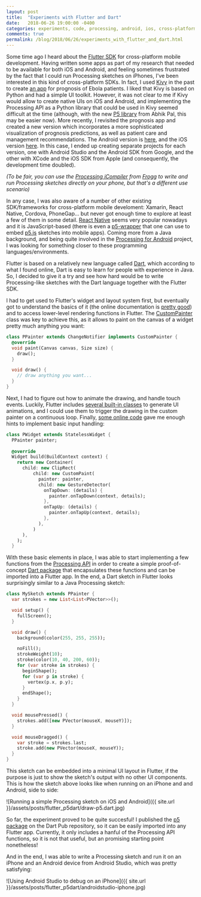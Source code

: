 ```yaml
---
layout: post
title:  "Experiments with Flutter and Dart"
date:   2018-06-26 19:00:00 -0400
categories: experiments, code, processing, android, ios, cross-platform development, api
comments: true
permalink: /blog/2018/06/26/experiments_with_flutter_and_dart.html
---
```


Some time ago I heard about the [Flutter SDK](https://flutter.io/) for cross-platform mobile development. Having written some apps as part of my research that needed to be available for both iOS and Android, and feeling sometimes frustrated by the fact that I could run Processing sketches on iPhones, I've been interested in this kind of cross-platform SDKs. In fact, I used [Kivy](https://kivy.org/) in the past to create [an app](https://play.google.com/store/apps/details?id=org.broadinstitute.ebolacare) for prognosis of Ebola patients. I liked that Kivy is based on Python and had a simple UI toolkit. However, it was not clear to me if Kivy would allow to create native UIs on iOS and Android, and implementing the Processing API as a Python library that could be used in Kivy seemed difficult at the time (although, with the new [P5 library](https://github.com/p5py/p5) from Abhik Pal, this may be easier now). More recently, I revisited the prognosis app and created a new version which incorporates a more sophisticated visualization of prognosis predictions, as well as patient care and management recommendations. The Android version is [here](https://play.google.com/store/apps/details?id=org.broadinstitute.ebolarisk), and the iOS version [here](https://itunes.apple.com/us/app/ebola-risk/id1376937550). In this case, I ended up creating separate projects for each version, one with Android Studio and the Android SDK from Google, and the other with XCode and the iOS SDK from Apple (and consequently, the development time doubled).

_(To be fair, you can use the [Processing iCompiler](https://itunes.apple.com/us/app/processing-icompiler/id648955851?mt=8) from [Frogg](http://frogg.io/) to write and run Processing sketches directly on your phone, but that's a different use scenario)_

In any case, I was also aware of a number of other existing SDK/frameworks for cross-platform mobile develoment: Xamarin, React Native, Cordova, PhoneGap... but never got enough time to explore at least a few of them in some detail. [React Native](https://facebook.github.io/react-native/) seems very popular nowadays and it is JavaScript-based (there is even a [p5-wrapper](https://www.npmjs.com/package/react-p5-wrapper) that one can use to embed [p5.js](https://p5js.org/) sketches into mobile apps). Coming more from a Java background, and being quite involved in the [Processing for Android](http://android.processing.org/) project, I was looking for something closer to these programming languages/environments. 

Flutter is based on a relatively new language called [Dart](https://www.dartlang.org/), which according to what I found online, Dart is easy to learn for people with experience in Java. So, I decided to give it a try and see how hard would be to write Processing-like sketches with the Dart language together with the Flutter SDK.


I had to get used to Flutter's widget and layout system first, but eventually got to understand the basics of it (the online documentation is [pretty good](https://flutter.io/tutorials/)) and to access lower-level rendering functions in Flutter. The [CustomPainter](https://docs.flutter.io/flutter/rendering/CustomPainter-class.html) class was key to achieve this, as it allows to paint on the canvas of a widget pretty much anything you want:

```dart
class PPainter extends ChangeNotifier implements CustomPainter {
  @override
  void paint(Canvas canvas, Size size) {
    draw(); 
  }

  void draw() {
    // draw anything you want...
  }
}
```

Next, I had to figure out how to animate the drawing, and handle touch events. Luckily, Flutter includes [several built-in classes](https://flutter.io/animations/) to generate UI animations, and I could use them to trigger the drawing in the custom painter on a continuous loop. Finally, [some online code](https://stackoverflow.com/questions/45578209/how-to-touch-paint-a-canvas) gave me enough hints to implement basic input handling:

```dart
class PWidget extends StatelessWidget {
  PPainter painter;
  
  @override
  Widget build(BuildContext context) {
    return new Container(
      child: new ClipRect(
          child: new CustomPaint(
            painter: painter,
            child: new GestureDetector(
              onTapDown: (details) {
                painter.onTapDown(context, details);
              },
              onTapUp: (details) {
                painter.onTapUp(context, details);
              },
            ),
          )
      ),
    );
  }              

```

With these basic elements in place, I was able to start implementing a few functions from the [Processing API](https://processing.org/reference/) in order to create a simple proof-of-concept [Dart package](https://github.com/codeanticode/p5.dart) that encapsulates these functions and can be imported into a Flutter app. In the end, a Dart sketch in Flutter looks surprisingly similar to a Java Processing sketch:

```dart
class MySketch extends PPainter {
  var strokes = new List<List<PVector>>();

  void setup() {
    fullScreen();
  }

  void draw() {
    background(color(255, 255, 255));

    noFill();
    strokeWeight(10);
    stroke(color(10, 40, 200, 60));
    for (var stroke in strokes) {
      beginShape();
      for (var p in stroke) {
        vertex(p.x, p.y);
      }
      endShape();
    }
  }

  void mousePressed() {
    strokes.add([new PVector(mouseX, mouseY)]);
  }

  void mouseDragged() {
    var stroke = strokes.last;
    stroke.add(new PVector(mouseX, mouseY));
  }
}
```

This sketch can be embedded into a minimal UI layout in Flutter, if the purpose is just to show the sketch's output with no other UI components. This is how the sketch above looks like when running on an iPhone and and Android, side to side:

![Running a simple Processing sketch on iOS and Android]({{ site.url }}/assets/posts/flutter_p5dart/draw-p5.dart.jpg)

So far, the experiment proved to be quite succesful! I published the [p5 package](https://pub.dartlang.org/packages/p5) on the Dart Pub repository, so it can be easily imported into any Flutter app. Currently, it only includes a hanful of the Processing API functions, so it is not that useful, but an promising starting point nonetheless!

And in the end, I was able to write a Processing sketch and run it on an iPhone and an Android device from Android Studio, which was pretty satisfying:


![Using Android Studio to debug on an iPhone]({{ site.url }}/assets/posts/flutter_p5dart/androidstudio-iphone.jpg)

